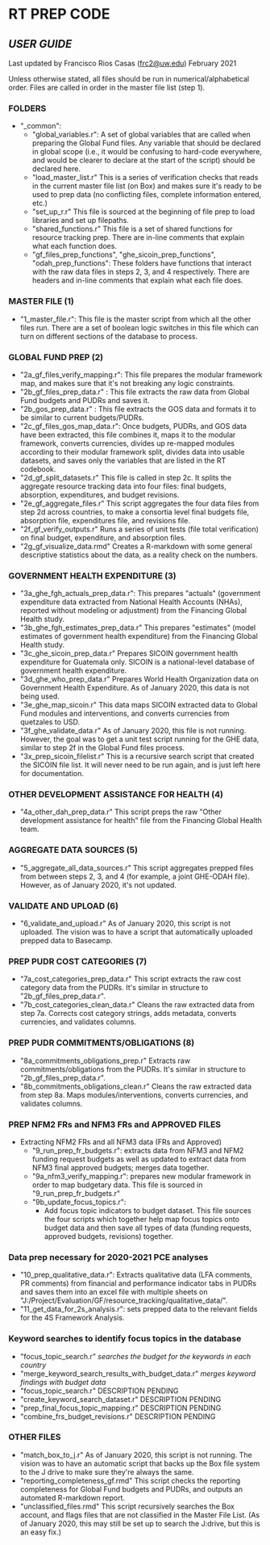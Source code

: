 # RT PREP CODE  
## *USER GUIDE*

Last updated by Francisco Rios Casas (frc2@uw.edu)
February 2021

Unless otherwise stated, all files should be run in numerical/alphabetical order. Files are called in order in the master file list (step 1).

### FOLDERS
- "\_common":
	- "global_variables.r": A set of global variables that are called when preparing the Global Fund files. Any variable that should be declared in global scope (i.e., it would be confusing to hard-code everywhere, and would be clearer to declare at the start of the script) should be declared here.
	- "load_master_list.r" This is a series of verification checks that reads in the current master file list (on Box) and makes sure it's ready to be used to prep data (no conflicting files, complete information entered, etc.)
	- "set_up_r.r" This file is sourced at the beginning of file prep to load libraries and set up filepaths.
	- "shared_functions.r" This file is a set of shared functions for resource tracking prep. There are in-line comments that explain what each function does.
	- "gf_files_prep_functions", "ghe_sicoin_prep_functions", "odah_prep_functions": These folders have functions that interact with the raw data files in steps 2, 3, and 4 respectively. There are headers and in-line comments that explain what each file does.

### MASTER FILE (1)
- "1_master_file.r": This file is the master script from which all the other files run. There are a set of boolean logic switches in this file which can turn on different sections of the database to process.  

### GLOBAL FUND PREP  (2)
- "2a_gf_files_verify_mapping.r": This file prepares the modular framework map, and makes sure that it's not breaking any logic constraints.
- "2b_gf_files_prep_data.r" : This file extracts the raw data from Global Fund budgets and PUDRs and saves it.
- "2b_gos_prep_data.r" : This file extracts the GOS data and formats it to be similar to current budgets/PUDRs.
- "2c_gf_files_gos_map_data.r": Once budgets, PUDRs, and GOS data have been extracted, this file combines it, maps it to the modular framework,
	converts currencies, divides up re-mapped modules according to their modular framework split, divides data into usable datasets, and saves only the variables that are listed in the RT codebook.
- "2d_gf_split_datasets.r" This file is called in step 2c. It splits the aggregate resource tracking data into four files: final budgets,
		absorption, expenditures, and budget revisions.
- "2e_gf_aggregate_files.r" This script aggregates the four data files from step 2d across countries, to make a consortia level final budgets file,
		absorption file, expenditures file, and revisions file.
- "2f_gf_verify_outputs.r" Runs a series of unit tests (file total verification) on final budget, expenditure, and absorption files.
- "2g_gf_visualize_data.rmd" Creates a R-markdown with some general descriptive statistics about the data, as a reality check on the numbers.

### GOVERNMENT HEALTH EXPENDITURE (3)
- "3a_ghe_fgh_actuals_prep_data.r": This prepares "actuals" (government expenditure data extracted from National Health Accounts (NHAs), reported without modeling or adjustment) from the Financing Global Health study.
- "3b_ghe_fgh_estimates_prep_data.r" This prepares "estimates" (model estimates of government health expenditure) from the Financing Global Health study.
- "3c_ghe_sicoin_prep_data.r" Prepares SICOIN government health expenditure for Guatemala only. SICOIN is a national-level database of government health expenditure.
- "3d_ghe_who_prep_data.r" Prepares World Health Organization data on Government Health Expenditure. As of January 2020, this data is not being used.
- "3e_ghe_map_sicoin.r" This data maps SICOIN extracted data to Global Fund modules and interventions, and converts currencies from quetzales to USD.
- "3f_ghe_validate_data.r" As of January 2020, this file is not running. However, the goal was to get a unit test script running for the GHE data, similar to step 2f in the Global Fund files process.
- "3x_prep_sicoin_filelist.r" This is a recursive search script that created the SICOIN file list. It will never need to be run again, and is just left here for documentation.

### OTHER DEVELOPMENT ASSISTANCE FOR HEALTH (4)
- "4a_other_dah_prep_data.r" This script preps the raw "Other development assistance for health" file from the Financing Global Health team.

### AGGREGATE DATA SOURCES (5)
- "5_aggregate_all_data_sources.r" This script aggregates prepped files from between steps 2, 3, and 4 (for example, a joint GHE-ODAH file). However, as of January 2020, it's not updated.

### VALIDATE AND UPLOAD (6)
- "6_validate_and_upload.r" As of January 2020, this script is not uploaded. The vision was to have a script that automatically uploaded prepped data to Basecamp.

### PREP PUDR COST CATEGORIES (7)
- "7a_cost_categories_prep_data.r" This script extracts the raw cost category data from the PUDRs. It's similar in structure to "2b_gf_files_prep_data.r".
- "7b_cost_categories_clean_data.r" Cleans the raw extracted data from step 7a. Corrects cost category strings, adds metadata, converts currencies, and validates columns.

### PREP PUDR COMMITMENTS/OBLIGATIONS (8)
- "8a_commitments_obligations_prep.r" Extracts raw commitments/obligations from the PUDRs. It's similar in structure to "2b_gf_files_prep_data.r".
- "8b_commitments_obligations_clean.r" Cleans the raw extracted data from step 8a. Maps modules/interventions, converts currencies, and validates columns.

### PREP NFM2 FRs and NFM3 FRs and APPROVED FILES

- Extracting NFM2 FRs and all NFM3 data (FRs and Approved)
  - "9_run_prep_fr_budgets.r": extracts data from NFM3 and NFM2 funding request budgets as well as updated to extract data from NFM3 final approved budgets; merges data together.  
  - "9a_nfm3_verify_mapping.r": prepares new modular framework in order to map budgetary data. This file is sourced in "9_run_prep_fr_budgets.r"
  - "9b_update_focus_topics.r": 
	- Add focus topic indicators to budget dataset. This file sources the four scripts which together help map focus topics onto budget data and then save all types of data (funding requests, approved budgets, revisions) together.

### Data prep necessary for 2020-2021 PCE analyses
  - "10_prep_qualitative_data.r": Extracts qualitative data (LFA comments, PR comments) from financial and performance indicator tabs in PUDRs and saves them into an excel file with multiple sheets on "J:/Project/Evaluation/GF/resource_tracking/qualitative_data/". 
  - "11_get_data_for_2s_analysis.r": sets prepped data to the relevant fields for the 4S Framework Analysis.
  
### Keyword searches to identify focus topics in the database
 - "focus_topic_search.r" *searches the budget for the keywords in each country*
 - "merge_keyword_search_results_with_budget_data.r" *merges keyword findings with budget data*
 - "focus_topic_search.r" DESCRIPTION PENDING
 - "create_keyword_search_dataset.r" DESCRIPTION PENDING
 - "prep_final_focus_topic_mapping.r" DESCRIPTION PENDING	
 - "combine_frs_budget_revisions.r" DESCRIPTION PENDING

### OTHER FILES
- "match_box_to_j.r" As of January 2020, this script is not running. The vision was to have an automatic script that backs up the Box file system to the J drive to make sure they're always the same.
- "reporting_completeness_gf.rmd" This script checks the reporting completeness for Global Fund budgets and PUDRs, and outputs an automated R-markdown report.
- "unclassified_files.rmd" This script recursively searches the Box account, and flags files that are not classified in the Master File List. (As of January 2020, this may still be set up to search the J:drive, but this is an easy fix.)

